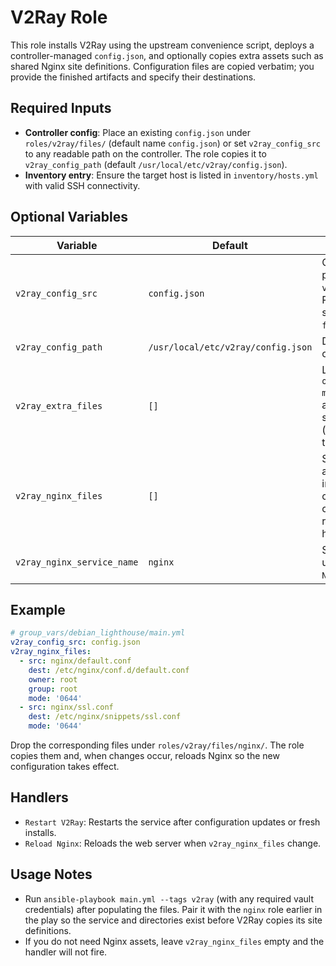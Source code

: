 # V2Ray Role

This role installs V2Ray using the upstream convenience script, deploys a controller-managed `config.json`, and optionally copies extra assets such as shared Nginx site definitions. Configuration files are copied verbatim; you provide the finished artifacts and specify their destinations.

## Required Inputs
- **Controller config**: Place an existing `config.json` under `roles/v2ray/files/` (default name `config.json`) or set `v2ray_config_src` to any readable path on the controller. The role copies it to `v2ray_config_path` (default `/usr/local/etc/v2ray/config.json`).
- **Inventory entry**: Ensure the target host is listed in `inventory/hosts.yml` with valid SSH connectivity.

## Optional Variables
| Variable | Default | Purpose |
| --- | --- | --- |
| `v2ray_config_src` | `config.json` | Controller-side path to copy to `v2ray_config_path`. Relative paths search this role’s `files/` directory. |
| `v2ray_config_path` | `/usr/local/etc/v2ray/config.json` | Destination path on the host. |
| `v2ray_extra_files` | `[]` | List of `{src, dest, owner, group, mode}` objects for arbitrary supporting files (no handlers triggered). |
| `v2ray_nginx_files` | `[]` | Same structure as above but intended for Nginx configuration files; changes notify the role’s `Reload Nginx` handler. |
| `v2ray_nginx_service_name` | `nginx` | Service name used by the `Reload Nginx` handler. |

## Example
```yaml
# group_vars/debian_lighthouse/main.yml
v2ray_config_src: config.json
v2ray_nginx_files:
  - src: nginx/default.conf
    dest: /etc/nginx/conf.d/default.conf
    owner: root
    group: root
    mode: '0644'
  - src: nginx/ssl.conf
    dest: /etc/nginx/snippets/ssl.conf
    mode: '0644'
```
Drop the corresponding files under `roles/v2ray/files/nginx/`. The role copies them and, when changes occur, reloads Nginx so the new configuration takes effect.

## Handlers
- `Restart V2Ray`: Restarts the service after configuration updates or fresh installs.
- `Reload Nginx`: Reloads the web server when `v2ray_nginx_files` change.

## Usage Notes
- Run `ansible-playbook main.yml --tags v2ray` (with any required vault credentials) after populating the files. Pair it with the `nginx` role earlier in the play so the service and directories exist before V2Ray copies its site definitions.
- If you do not need Nginx assets, leave `v2ray_nginx_files` empty and the handler will not fire.
